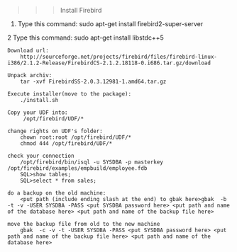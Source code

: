 >>> Install Firebird
1.
	Type this command:
		 sudo apt-get install firebird2-super-server
	
2 
	Type this command:
		sudo apt-get install libstdc++5

	Download url:
		http://sourceforge.net/projects/firebird/files/firebird-linux-i386/2.1.2-Release/FirebirdCS-2.1.2.18118-0.i686.tar.gz/download

	Unpack archiv:
		tar -xvf FirebirdSS-2.0.3.12981-1.amd64.tar.gz

	Execute installer(move to the package):
		./install.sh

	Copy your UDF into:
		 /opt/firebird/UDF/*

	change rights on UDF's folder:
		chown root:root /opt/firebird/UDF/*
		chmod 444 /opt/firebird/UDF/*

	check your connection
		/opt/firebird/bin/isql -u SYSDBA -p masterkey /opt/firebird/examples/empbuild/employee.fdb
		SQL>show tables;
		SQL>select * from sales;

	do a backup on the old machine:
		<put path (include ending slash at the end) to gbak here>gbak  -b -t -v -USER SYSDBA -PASS <put SYSDBA password here> <put path and name of the database here> <put path and name of the backup file here>
	
	move the backup file from old to the new machine		
		gbak  -c -v -t -USER SYSDBA -PASS <put SYSDBA password here> <put path and name of the backup file here> <put path and name of the database here>

